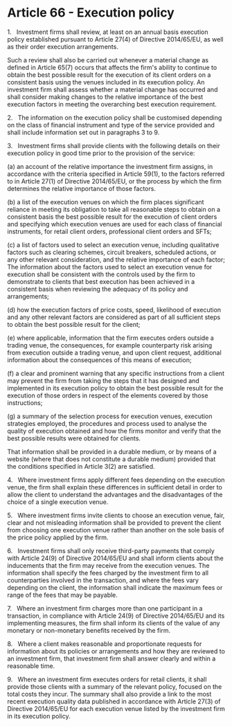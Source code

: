 # Article 66 - Execution policy


1.   Investment firms shall review, at least on an annual basis execution policy established pursuant to Article 27(4) of Directive 2014/65/EU, as well as their order execution arrangements.

Such a review shall also be carried out whenever a material change as defined in Article 65(7) occurs that affects the firm's ability to continue to obtain the best possible result for the execution of its client orders on a consistent basis using the venues included in its execution policy. An investment firm shall assess whether a material change has occurred and shall consider making changes to the relative importance of the best execution factors in meeting the overarching best execution requirement.

2.   The information on the execution policy shall be customised depending on the class of financial instrument and type of the service provided and shall include information set out in paragraphs 3 to 9.

3.   Investment firms shall provide clients with the following details on their execution policy in good time prior to the provision of the service:

(a) an account of the relative importance the investment firm assigns, in accordance with the criteria specified in Article 59(1), to the factors referred to in Article 27(1) of Directive 2014/65/EU, or the process by which the firm determines the relative importance of those factors.

(b) a list of the execution venues on which the firm places significant reliance in meeting its obligation to take all reasonable steps to obtain on a consistent basis the best possible result for the execution of client orders and specifying which execution venues are used for each class of financial instruments, for retail client orders, professional client orders and SFTs;

(c) a list of factors used to select an execution venue, including qualitative factors such as clearing schemes, circuit breakers, scheduled actions, or any other relevant consideration, and the relative importance of each factor; The information about the factors used to select an execution venue for execution shall be consistent with the controls used by the firm to demonstrate to clients that best execution has been achieved in a consistent basis when reviewing the adequacy of its policy and arrangements;

(d) how the execution factors of price costs, speed, likelihood of execution and any other relevant factors are considered as part of all sufficient steps to obtain the best possible result for the client;

(e) where applicable, information that the firm executes orders outside a trading venue, the consequences, for example counterparty risk arising from execution outside a trading venue, and upon client request, additional information about the consequences of this means of execution;

(f) a clear and prominent warning that any specific instructions from a client may prevent the firm from taking the steps that it has designed and implemented in its execution policy to obtain the best possible result for the execution of those orders in respect of the elements covered by those instructions;

(g) a summary of the selection process for execution venues, execution strategies employed, the procedures and process used to analyse the quality of execution obtained and how the firms monitor and verify that the best possible results were obtained for clients.

That information shall be provided in a durable medium, or by means of a website (where that does not constitute a durable medium) provided that the conditions specified in Article 3(2) are satisfied.

4.   Where investment firms apply different fees depending on the execution venue, the firm shall explain these differences in sufficient detail in order to allow the client to understand the advantages and the disadvantages of the choice of a single execution venue.

5.   Where investment firms invite clients to choose an execution venue, fair, clear and not misleading information shall be provided to prevent the client from choosing one execution venue rather than another on the sole basis of the price policy applied by the firm.

6.   Investment firms shall only receive third-party payments that comply with Article 24(9) of Directive 2014/65/EU and shall inform clients about the inducements that the firm may receive from the execution venues. The information shall specify the fees charged by the investment firm to all counterparties involved in the transaction, and where the fees vary depending on the client, the information shall indicate the maximum fees or range of the fees that may be payable.

7.   Where an investment firm charges more than one participant in a transaction, in compliance with Article 24(9) of Directive 2014/65/EU and its implementing measures, the firm shall inform its clients of the value of any monetary or non-monetary benefits received by the firm.

8.   Where a client makes reasonable and proportionate requests for information about its policies or arrangements and how they are reviewed to an investment firm, that investment firm shall answer clearly and within a reasonable time.

9.   Where an investment firm executes orders for retail clients, it shall provide those clients with a summary of the relevant policy, focused on the total costs they incur. The summary shall also provide a link to the most recent execution quality data published in accordance with Article 27(3) of Directive 2014/65/EU for each execution venue listed by the investment firm in its execution policy.
